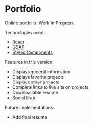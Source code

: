 # Portfolio

Online portfolio. Work In Progress.

Technologies used:

- [React](https://reactjs.org/)
- [GSAP](https://greensock.com/gsap/)
- [Styled Components](https://styled-components.com/)

Features in this version:

- Displays general information
- Displays favorite projects
- Displays other projects
- Complete links to live site on projects
- Downloadable resume
- Social links

Future implementations:

- Add final resume
